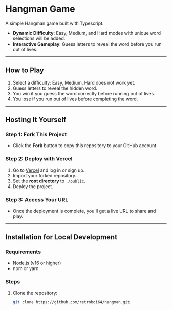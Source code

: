 # Hangman Game

A simple Hangman game built with Typescript.
- **Dynamic Difficulty**: Easy, Medium, and Hard modes with unique word selections will be added.
- **Interactive Gameplay**: Guess letters to reveal the word before you run out of lives.

---

## How to Play
1. Select a difficulty: Easy, Medium, Hard does not work yet.
2. Guess letters to reveal the hidden word.
3. You win if you guess the word correctly before running out of lives.
4. You lose if you run out of lives before completing the word.

---

## Hosting It Yourself

### Step 1: Fork This Project
- Click the **Fork** button to copy this repository to your GitHub account.

### Step 2: Deploy with Vercel
1. Go to [Vercel](https://vercel.com) and log in or sign up.
2. Import your forked repository.
3. Set the **root directory** to `./public`.
4. Deploy the project.

### Step 3: Access Your URL
- Once the deployment is complete, you'll get a live URL to share and play.

---

## Installation for Local Development

### Requirements
- Node.js (v16 or higher)
- npm or yarn

### Steps
1. Clone the repository:
   ```bash
   git clone https://github.com/retroboi64/hangman.git
